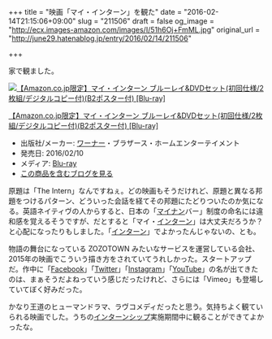 +++
title = "映画「マイ・インターン」を観た"
date = "2016-02-14T21:15:06+09:00"
slug = "211506"
draft = false
og_image = "http://ecx.images-amazon.com/images/I/51h6Oj+FmML.jpg"
original_url = "http://june29.hatenablog.jp/entry/2016/02/14/211506"

+++

<p>家で観ました。</p>

<p></p>
<div class="hatena-asin-detail">
<a href="http://www.amazon.co.jp/exec/obidos/ASIN/B018TZA5VG/cameralady-22/"><img src="http://ecx.images-amazon.com/images/I/51h6Oj%2BFmML._SL160_.jpg" class="hatena-asin-detail-image" alt="【Amazon.co.jp限定】マイ・インターン ブルーレイ&amp;DVDセット(初回仕様/2枚組/デジタルコピー付)(B2ポスター付) [Blu-ray]" title="【Amazon.co.jp限定】マイ・インターン ブルーレイ&amp;DVDセット(初回仕様/2枚組/デジタルコピー付)(B2ポスター付) [Blu-ray]"></a><div class="hatena-asin-detail-info">
<p class="hatena-asin-detail-title"><a href="http://www.amazon.co.jp/exec/obidos/ASIN/B018TZA5VG/cameralady-22/">【Amazon.co.jp限定】マイ・インターン ブルーレイ&amp;DVDセット(初回仕様/2枚組/デジタルコピー付)(B2ポスター付) [Blu-ray]</a></p>
<ul>
<li>
<span class="hatena-asin-detail-label">出版社/メーカー:</span> <a class="keyword" href="http://d.hatena.ne.jp/keyword/%A5%EF%A1%BC%A5%CA%A1%BC">ワーナー</a>・ブラザース・ホームエンターテイメント</li>
<li>
<span class="hatena-asin-detail-label">発売日:</span> 2016/02/10</li>
<li>
<span class="hatena-asin-detail-label">メディア:</span> <a class="keyword" href="http://d.hatena.ne.jp/keyword/Blu-ray">Blu-ray</a>
</li>
<li><a href="http://d.hatena.ne.jp/asin/B018TZA5VG/cameralady-22" target="_blank">この商品を含むブログを見る</a></li>
</ul>
</div>
<div class="hatena-asin-detail-foot"></div>
</div>

<p>原題は「The Intern」なんですねぇ。どの映画もそうだけれど、原題と異なる邦題をつけるパターン、どういった会話を経てその邦題にたどりついたのか気になる。英語ネイティヴの人からすると、日本の「<a class="keyword" href="http://d.hatena.ne.jp/keyword/%A5%DE%A5%A4%A5%CA%A5%F3">マイナン</a>バー」制度の命名には違和感を覚えるそうですが、だとすると「マイ・<a class="keyword" href="http://d.hatena.ne.jp/keyword/%A5%A4%A5%F3%A5%BF%A1%BC%A5%F3">インターン</a>」は大丈夫だろうか？と心配になったりもしました。「<a class="keyword" href="http://d.hatena.ne.jp/keyword/%A5%A4%A5%F3%A5%BF%A1%BC%A5%F3">インターン</a>」でよかったんじゃないの、とも。</p>

<p>物語の舞台になっている ZOZOTOWN みたいなサービスを運営している会社、2015年の映画でこういう描き方をされていてうれしかった。スタートアップだ。作中に「<a class="keyword" href="http://d.hatena.ne.jp/keyword/Facebook">Facebook</a>」「<a class="keyword" href="http://d.hatena.ne.jp/keyword/Twitter">Twitter</a>」「<a class="keyword" href="http://d.hatena.ne.jp/keyword/Instagram">Instagram</a>」「<a class="keyword" href="http://d.hatena.ne.jp/keyword/YouTube">YouTube</a>」の名が出てきたのは、まぁそうだよねっていう感じだったけれど、さらには「Vimeo」も登場していてぼく好みだった。</p>

<p>かなり王道のヒューマンドラマ、ラヴコメディだったと思う。気持ちよく観ていられる映画でした。うちの<a class="keyword" href="http://d.hatena.ne.jp/keyword/%A5%A4%A5%F3%A5%BF%A1%BC%A5%F3%A5%B7%A5%C3%A5%D7">インターンシップ</a>実施期間中に観ることができてよかったな。</p>